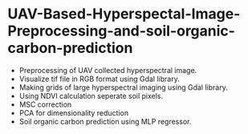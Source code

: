 # UAV-Based-Hyperspectal-Image-Preprocessing-and-soil-organic-carbon-prediction

- Preprocessing of UAV collected hyperspectral image.
- Visualize tif file in RGB format using Gdal library.
- Making grids of large hyperspectral imaging using Gdal library.
- Using NDVI calculation seperate soil pixels.
- MSC correction
- PCA for dimensionality reduction
- Soil organic carbon prediction using MLP regressor.

